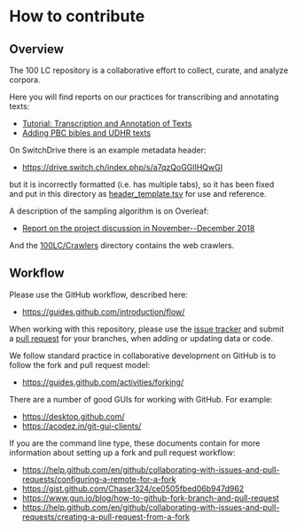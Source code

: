 # How to contribute

## Overview

The 100 LC repository is a collaborative effort to collect, curate, and analyze corpora.

Here you will find reports on our practices for transcribing and annotating texts:

* [Tutorial: Transcription and Annotation of Texts](https://www.overleaf.com/2126693322drbnvwzzvfsv)
* [Adding PBC bibles and UDHR texts](https://www.overleaf.com/9246389869rxwwtxhjxfcm)

On SwitchDrive there is an example metadata header:

* https://drive.switch.ch/index.php/s/a7qzQoGGlIHQwGI

but it is incorrectly formatted (i.e. has multiple tabs), so it has been fixed and put in this directory as [header_template.tsv](https://github.com/uzling/100LC/blob/master/header_template.tsv) for use and reference.

A description of the sampling algorithm is on Overleaf:

* [Report on the project discussion in November--December 2018](https://www.overleaf.com/2181948136htbsjqnypshb)

And the [100LC/Crawlers](https://github.com/uzling/100LC/tree/master/Crawlers) directory contains the web crawlers.

## Workflow

Please use the GitHub workflow, described here:

* https://guides.github.com/introduction/flow/

When working with this repository, please use the [issue tracker](https://github.com/uzling/100LC/issues) and submit a [pull request](https://github.com/uzling/100LC/pulls) for your branches, when adding or updating data or code.

We follow standard practice in collaborative development on GitHub is to follow the fork and pull request model:

* https://guides.github.com/activities/forking/

There are a number of good GUIs for working with GitHub. For example:

* https://desktop.github.com/
* https://acodez.in/git-gui-clients/

If you are the command line type, these documents contain for more information about setting up a fork and pull request workflow:

* <https://help.github.com/en/github/collaborating-with-issues-and-pull-requests/configuring-a-remote-for-a-fork>
* <https://gist.github.com/Chaser324/ce0505fbed06b947d962>
* <https://www.gun.io/blog/how-to-github-fork-branch-and-pull-request>
* <https://help.github.com/en/github/collaborating-with-issues-and-pull-requests/creating-a-pull-request-from-a-fork>


